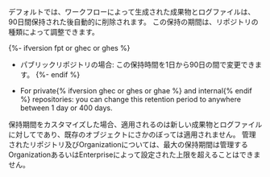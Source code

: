 デフォルトでは、ワークフローによって生成された成果物とログファイルは、90日間保持された後自動的に削除されます。 この保持の期間は、リポジトリの種類によって調整できます。

{%- ifversion fpt or ghec or ghes %}
- パブリックリポジトリの場合: この保持時間を1日から90日の間で変更できます。
{%- endif %}

- For private{% ifversion ghec or ghes or ghae %} and internal{% endif %} repositories: you can change this retention period to anywhere between 1 day or 400 days.

保持期間をカスタマイズした場合、適用されるのは新しい成果物とログファイルに対してであり、既存のオブジェクトにさかのぼっては適用されません。 管理されたリポジトリ及びOrganizationについては、最大の保持期間は管理するOrganizationあるいはEnterpriseによって設定された上限を超えることはできません。
